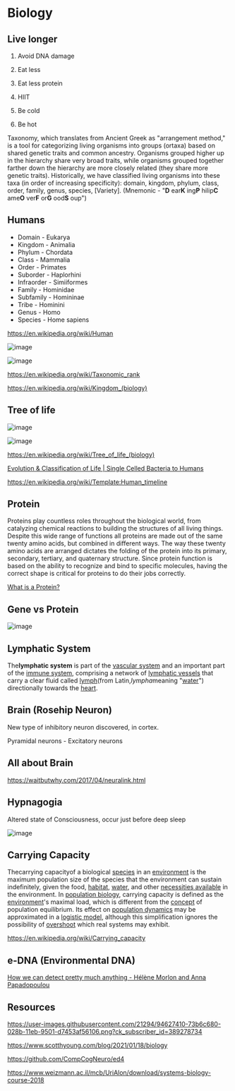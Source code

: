 # Biology

## Live longer

1. Avoid DNA damage

2. Eat less

3. Eat less protein

4. HIIT

5. Be cold

6. Be hot

Taxonomy, which translates from Ancient Greek as "arrangement method," is a tool for categorizing living organisms into groups (ortaxa) based on shared genetic traits and common ancestry. Organisms grouped higher up in the hierarchy share very broad traits, while organisms grouped together farther down the hierarchy are more closely related (they share more genetic traits). Historically, we have classified living organisms into these taxa (in order of increasing specificity): domain, kingdom, phylum, class, order, family, genus, species, [Variety]. (Mnemonic - "**D** ear**K** ing**P** hilip**C** ame**O** ver**F** or**G** ood**S** oup")

## Humans

- Domain - Eukarya
- Kingdom - Animalia
- Phylum - Chordata
- Class - Mammalia
- Order - Primates
- Suborder - Haplorhini
- Infraorder - Simiiformes
- Family - Hominidae
- Subfamily - Homininae
- Tribe - Hominini
- Genus - Homo
- Species - Home sapiens

<https://en.wikipedia.org/wiki/Human>

![image](media/Biology-image1.jpeg)

![image](media/Biology-image2.png)

<https://en.wikipedia.org/wiki/Taxonomic_rank>

<https://en.wikipedia.org/wiki/Kingdom_(biology)>

## Tree of life

![image](media/Biology-image3.png)

![image](media/Biology-image4.png)

<https://en.wikipedia.org/wiki/Tree_of_life_(biology)>

[Evolution & Classification of Life | Single Celled Bacteria to Humans](https://www.youtube.com/watch?v=HpXaiG8L28s)

<https://en.wikipedia.org/wiki/Template:Human_timeline>

## Protein

Proteins play countless roles throughout the biological world, from catalyzing chemical reactions to building the structures of all living things. Despite this wide range of functions all proteins are made out of the same twenty amino acids, but combined in different ways. The way these twenty amino acids are arranged dictates the folding of the protein into its primary, secondary, tertiary, and quaternary structure. Since protein function is based on the ability to recognize and bind to specific molecules, having the correct shape is critical for proteins to do their jobs correctly.

[What is a Protein?](https://www.youtube.com/watch?v=wvTv8TqWC48)

## Gene vs Protein

![image](media/Biology-image5.jpg)

## Lymphatic System

The**lymphatic system** is part of the [vascular system](https://en.wikipedia.org/wiki/Vascular_system) and an important part of the [immune system](https://en.wikipedia.org/wiki/Immune_system), comprising a network of [lymphatic vessels](https://en.wikipedia.org/wiki/Lymphatic_vessel) that carry a clear fluid called [lymph](https://en.wikipedia.org/wiki/Lymph)(from Latin,*lympha*meaning "[water](https://en.wikipedia.org/wiki/Water)") directionally towards the [heart](https://en.wikipedia.org/wiki/Heart).

## Brain (Rosehip Neuron)

New type of inhibitory neuron discovered, in cortex.

Pyramidal neurons - Excitatory neurons

## All about Brain

<https://waitbutwhy.com/2017/04/neuralink.html>

## Hypnagogia

Altered state of Consciousness, occur just before deep sleep

![image](media/Biology-image6.png)

## Carrying Capacity

Thecarrying capacityof a biological [species](https://en.wikipedia.org/wiki/Species) in an [environment](https://en.wikipedia.org/wiki/Natural_environment) is the maximum population size of the species that the environment can sustain indefinitely, given the food, [habitat](https://en.wikipedia.org/wiki/Habitat), [water](https://en.wikipedia.org/wiki/Drinking_water), and other [necessities available](https://en.wikipedia.org/wiki/Resource) in the environment. In [population biology](https://en.wikipedia.org/wiki/Population_biology), carrying capacity is defined as the [environment](https://en.wikipedia.org/wiki/Environment_(biophysical))'s maximal load, which is different from the [concept](https://en.wikipedia.org/wiki/Concept) of population equilibrium. Its effect on [population dynamics](https://en.wikipedia.org/wiki/Population_dynamics) may be approximated in a [logistic model](https://en.wikipedia.org/wiki/Logistic_function), although this simplification ignores the possibility of [overshoot](https://en.wikipedia.org/wiki/Overshoot_(population)) which real systems may exhibit.

<https://en.wikipedia.org/wiki/Carrying_capacity>

## e-DNA (Environmental DNA)

[How we can detect pretty much anything - Hélène Morlon and Anna Papadopoulou](https://www.youtube.com/watch?v=bdwU_ZPk1cY&ab_channel=TED-Ed)

## Resources

<https://user-images.githubusercontent.com/21294/94627410-73b6c680-028b-11eb-9501-d7453af56106.png?ck_subscriber_id=389278734>

<https://www.scotthyoung.com/blog/2021/01/18/biology>

<https://github.com/CompCogNeuro/ed4>

<https://www.weizmann.ac.il/mcb/UriAlon/download/systems-biology-course-2018>
